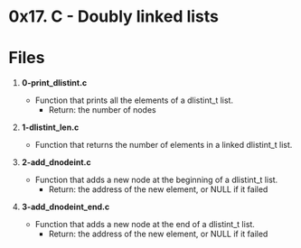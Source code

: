 # 0x17. C - Doubly linked lists

# Files
1. **0-print_dlistint.c**
   - Function that prints all the elements of a dlistint_t list.
     - Return: the number of nodes

2. **1-dlistint_len.c**
   - Function that returns the number of elements in a linked dlistint_t list.

3. **2-add_dnodeint.c**
   - Function that adds a new node at the beginning of a dlistint_t list.
     - Return: the address of the new element, or NULL if it failed

4. **3-add_dnodeint_end.c**
   - Function that adds a new node at the end of a dlistint_t list.
     - Return: the address of the new element, or NULL if it failed

